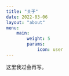 ```yaml
---
title: "关于"
date: 2022-03-06
layout: "about"
menu:
    main:
        weight: 5
        params: 
            icon: user
---
```


这里我过会再写。
